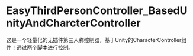 # EasyThirdPersonController_BasedUnityAndCharcterController
这是一个轻量化的无插件第三人称控制器，基于Unity的CharacterController组件！通过两个脚本进行控制。
